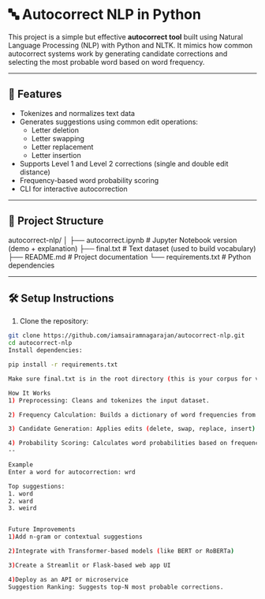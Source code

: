 # 🔤 Autocorrect NLP in Python

This project is a simple but effective **autocorrect tool** built using Natural Language Processing (NLP) with Python and NLTK. It mimics how common autocorrect systems work by generating candidate corrections and selecting the most probable word based on word frequency.

---

## 🚀 Features

- Tokenizes and normalizes text data
- Generates suggestions using common edit operations:
  - Letter deletion
  - Letter swapping
  - Letter replacement
  - Letter insertion
- Supports Level 1 and Level 2 corrections (single and double edit distance)
- Frequency-based word probability scoring
- CLI for interactive autocorrection

---

## 📁 Project Structure

autocorrect-nlp/
│
├── autocorrect.ipynb # Jupyter Notebook version (demo + explanation)
├── final.txt # Text dataset (used to build vocabulary)
├── README.md # Project documentation
└── requirements.txt # Python dependencies


---

## 🛠️ Setup Instructions

1. Clone the repository:

```bash
git clone https://github.com/iamsairamnagarajan/autocorrect-nlp.git
cd autocorrect-nlp
Install dependencies:

pip install -r requirements.txt

Make sure final.txt is in the root directory (this is your corpus for vocabulary)

How It Works
1) Preprocessing: Cleans and tokenizes the input dataset.

2) Frequency Calculation: Builds a dictionary of word frequencies from the corpus.

3) Candidate Generation: Applies edits (delete, swap, replace, insert) to produce potential corrections.

4) Probability Scoring: Calculates word probabilities based on frequency.
--

Example
Enter a word for autocorrection: wrd

Top suggestions:
1. word
2. ward
3. weird


Future Improvements
1)Add n-gram or contextual suggestions

2)Integrate with Transformer-based models (like BERT or RoBERTa)

3)Create a Streamlit or Flask-based web app UI

4)Deploy as an API or microservice
Suggestion Ranking: Suggests top-N most probable corrections.

